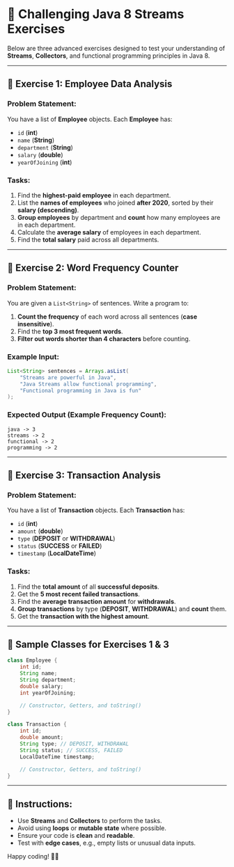 # 🚀 **Challenging Java 8 Streams Exercises**

Below are three advanced exercises designed to test your understanding of **Streams**, **Collectors**, and functional programming principles in Java 8.

---

## 🧠 **Exercise 1: Employee Data Analysis**

### **Problem Statement:**
You have a list of **Employee** objects. Each **Employee** has:
- `id` (**int**)
- `name` (**String**)
- `department` (**String**)
- `salary` (**double**)
- `yearOfJoining` (**int**)

### **Tasks:**
1. Find the **highest-paid employee** in each department.
2. List the **names of employees** who joined **after 2020**, sorted by their **salary (descending)**.
3. **Group employees** by department and **count** how many employees are in each department.
4. Calculate the **average salary** of employees in each department.
5. Find the **total salary** paid across all departments.

---

## 🧠 **Exercise 2: Word Frequency Counter**

### **Problem Statement:**
You are given a `List<String>` of sentences. Write a program to:
1. **Count the frequency** of each word across all sentences (**case insensitive**).
2. Find the **top 3 most frequent words**.
3. **Filter out words shorter than 4 characters** before counting.

### **Example Input:**
```java
List<String> sentences = Arrays.asList(
    "Streams are powerful in Java",
    "Java Streams allow functional programming",
    "Functional programming in Java is fun"
);
```

### **Expected Output (Example Frequency Count):**
```text
java -> 3
streams -> 2
functional -> 2
programming -> 2
```

---

## 🧠 **Exercise 3: Transaction Analysis**

### **Problem Statement:**
You have a list of **Transaction** objects. Each **Transaction** has:
- `id` (**int**)
- `amount` (**double**)
- `type` (**DEPOSIT** or **WITHDRAWAL**)
- `status` (**SUCCESS** or **FAILED**)
- `timestamp` (**LocalDateTime**)

### **Tasks:**
1. Find the **total amount** of all **successful deposits**.
2. Get the **5 most recent failed transactions**.
3. Find the **average transaction amount** for **withdrawals**.
4. **Group transactions** by type (**DEPOSIT**, **WITHDRAWAL**) and **count** them.
5. Get the **transaction with the highest amount**.

---

## 📂 **Sample Classes for Exercises 1 & 3**

```java
class Employee {
    int id;
    String name;
    String department;
    double salary;
    int yearOfJoining;

    // Constructor, Getters, and toString()
}

class Transaction {
    int id;
    double amount;
    String type; // DEPOSIT, WITHDRAWAL
    String status; // SUCCESS, FAILED
    LocalDateTime timestamp;

    // Constructor, Getters, and toString()
}
```

---

## 🎯 **Instructions:**
- Use **Streams** and **Collectors** to perform the tasks.
- Avoid using **loops** or **mutable state** where possible.
- Ensure your code is **clean** and **readable**.
- Test with **edge cases**, e.g., empty lists or unusual data inputs.

Happy coding! 🚀✨

